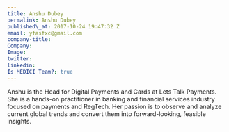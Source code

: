 ```yaml
---
title: Anshu Dubey
permalink: Anshu Dubey
published\_at: 2017-10-24 19:47:32 Z
email: yfasfxc@gmail.com
company-title: 
Company: 
Image: 
twitter: 
linkedin: 
Is MEDICI Team?: true
---
```


Anshu is the Head for Digital Payments and Cards at Lets Talk Payments. She
is a hands-on practitioner in banking and financial services industry focused on
payments and RegTech. Her passion is to observe and analyze current global trends and convert them into forward-looking, feasible insights.